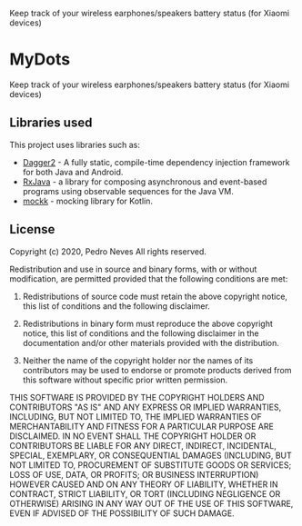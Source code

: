 Keep track of your wireless earphones/speakers battery status (for Xiaomi devices)

# MyDots
Keep track of your wireless earphones/speakers battery status (for Xiaomi devices)

## Libraries used

This project uses libraries such as:

* [Dagger2](https://google.github.io/dagger/) - A fully static, compile-time dependency injection framework for both Java and Android.
* [RxJava](https://github.com/ReactiveX/RxJava) - a library for composing asynchronous and event-based programs using observable sequences for the Java VM.
* [mockk](https://github.com/mockk/mockk) - mocking library for Kotlin.

## License

Copyright (c) 2020, Pedro Neves
All rights reserved.

Redistribution and use in source and binary forms, with or without modification,
are permitted provided that the following conditions are met:

1. Redistributions of source code must retain the above copyright notice,
   this list of conditions and the following disclaimer.

2. Redistributions in binary form must reproduce the above copyright notice,
   this list of conditions and the following disclaimer in the documentation
   and/or other materials provided with the distribution.

3. Neither the name of the copyright holder nor the names of its contributors
   may be used to endorse or promote products derived from this software without
   specific prior written permission.

THIS SOFTWARE IS PROVIDED BY THE COPYRIGHT HOLDERS AND CONTRIBUTORS "AS IS" AND
ANY EXPRESS OR IMPLIED WARRANTIES, INCLUDING, BUT NOT LIMITED TO, THE IMPLIED
WARRANTIES OF MERCHANTABILITY AND FITNESS FOR A PARTICULAR PURPOSE ARE
DISCLAIMED. IN NO EVENT SHALL THE COPYRIGHT HOLDER OR CONTRIBUTORS BE LIABLE FOR
ANY DIRECT, INDIRECT, INCIDENTAL, SPECIAL, EXEMPLARY, OR CONSEQUENTIAL DAMAGES
(INCLUDING, BUT NOT LIMITED TO, PROCUREMENT OF SUBSTITUTE GOODS OR SERVICES;
LOSS OF USE, DATA, OR PROFITS; OR BUSINESS INTERRUPTION) HOWEVER CAUSED AND
ON ANY THEORY OF LIABILITY, WHETHER IN CONTRACT, STRICT LIABILITY, OR TORT
(INCLUDING NEGLIGENCE OR OTHERWISE) ARISING IN ANY WAY OUT OF THE USE OF THIS
SOFTWARE, EVEN IF ADVISED OF THE POSSIBILITY OF SUCH DAMAGE.
